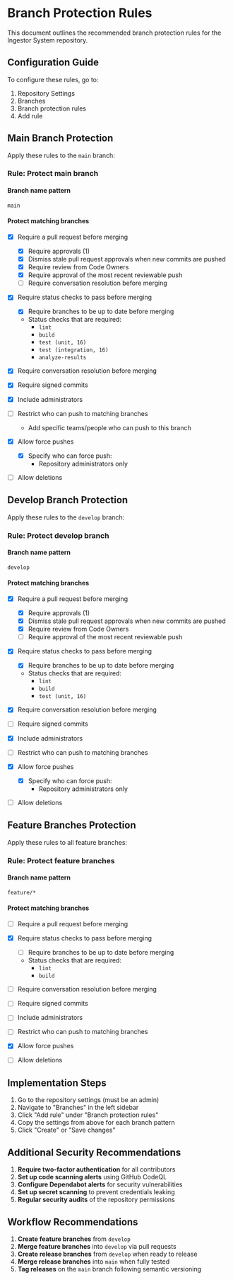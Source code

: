 # Branch Protection Rules

This document outlines the recommended branch protection rules for the Ingestor System repository.

## Configuration Guide

To configure these rules, go to:
1. Repository Settings
2. Branches
3. Branch protection rules
4. Add rule

## Main Branch Protection

Apply these rules to the `main` branch:

### Rule: Protect main branch

#### Branch name pattern
```
main
```

#### Protect matching branches

- [x] Require a pull request before merging
  - [x] Require approvals (1)
  - [x] Dismiss stale pull request approvals when new commits are pushed
  - [x] Require review from Code Owners
  - [x] Require approval of the most recent reviewable push
  - [ ] Require conversation resolution before merging

- [x] Require status checks to pass before merging
  - [x] Require branches to be up to date before merging
  - Status checks that are required:
    - `lint`
    - `build`
    - `test (unit, 16)`
    - `test (integration, 16)`
    - `analyze-results`

- [x] Require conversation resolution before merging

- [x] Require signed commits

- [x] Include administrators

- [ ] Restrict who can push to matching branches
  - Add specific teams/people who can push to this branch

- [x] Allow force pushes
  - [x] Specify who can force push:
    - Repository administrators only
    
- [ ] Allow deletions

## Develop Branch Protection

Apply these rules to the `develop` branch:

### Rule: Protect develop branch

#### Branch name pattern
```
develop
```

#### Protect matching branches

- [x] Require a pull request before merging
  - [x] Require approvals (1)
  - [x] Dismiss stale pull request approvals when new commits are pushed
  - [x] Require review from Code Owners
  - [ ] Require approval of the most recent reviewable push

- [x] Require status checks to pass before merging
  - [x] Require branches to be up to date before merging
  - Status checks that are required:
    - `lint`
    - `build`
    - `test (unit, 16)`

- [x] Require conversation resolution before merging

- [ ] Require signed commits

- [x] Include administrators

- [ ] Restrict who can push to matching branches

- [x] Allow force pushes
  - [x] Specify who can force push:
    - Repository administrators only
    
- [ ] Allow deletions

## Feature Branches Protection

Apply these rules to all feature branches:

### Rule: Protect feature branches

#### Branch name pattern
```
feature/*
```

#### Protect matching branches

- [ ] Require a pull request before merging

- [x] Require status checks to pass before merging
  - [ ] Require branches to be up to date before merging
  - Status checks that are required:
    - `lint`
    - `build`

- [ ] Require conversation resolution before merging

- [ ] Require signed commits

- [ ] Include administrators

- [ ] Restrict who can push to matching branches

- [x] Allow force pushes
  
- [ ] Allow deletions

## Implementation Steps

1. Go to the repository settings (must be an admin)
2. Navigate to "Branches" in the left sidebar
3. Click "Add rule" under "Branch protection rules"
4. Copy the settings from above for each branch pattern
5. Click "Create" or "Save changes"

## Additional Security Recommendations

1. **Require two-factor authentication** for all contributors
2. **Set up code scanning alerts** using GitHub CodeQL
3. **Configure Dependabot alerts** for security vulnerabilities
4. **Set up secret scanning** to prevent credentials leaking
5. **Regular security audits** of the repository permissions

## Workflow Recommendations

1. **Create feature branches** from `develop`
2. **Merge feature branches** into `develop` via pull requests
3. **Create release branches** from `develop` when ready to release
4. **Merge release branches** into `main` when fully tested
5. **Tag releases** on the `main` branch following semantic versioning